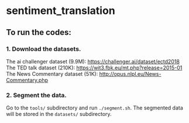 # sentiment_translation
## To run the codes:
### 1. Download the datasets.
The ai challenger dataset (9.9M): <https://challenger.ai/dataset/ectd2018>  
The TED talk dataset (210K): <https://wit3.fbk.eu/mt.php?release=2015-01>  
The News Commentary dataset (51K): <http://opus.nlpl.eu/News-Commentary.php>  
 
### 2. Segment the data.
Go to the ```tools/``` subdirectory and run ```./segment.sh```. The segmented data will be stored in the ```datasets/``` subdirectory.
